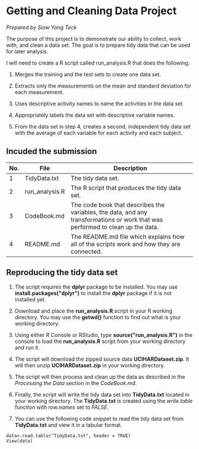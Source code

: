 # Getting and Cleaning Data Project

*Prepared by Siow Yong Teck*

The purpose of this project is to demonstrate our ability to collect, work with, and clean a data set. The goal is to prepare tidy data that can be used for later analysis.

I will need to create a R script called run_analysis.R that does the following. 

1. Merges the training and the test sets to create one data set.

2. Extracts only the measurements on the mean and standard deviation for each measurement. 

3. Uses descriptive activity names to name the activities in the data set

4. Appropriately labels the data set with descriptive variable names. 

5. From the data set in step 4, creates a second, independent tidy data set with the 
   average of each variable for each activity and each subject.


## Incuded the submission
|No.|File           |Description                                   |
|---|---------------|----------------------------------------------|
|1  |TidyData.txt   |The tidy data set.                            |
|2  |run_analysis.R |The R script that produces the tidy data set. |
|3  |CodeBook.md    |The code book that describes the variables, the data, and any transformations or work that was performed to clean up the data. |
|4  |README.md      | The README.md file which explains how all of the scripts work and how they are connected. |


## Reproducing the tidy data set

1. The script requires the **dplyr** package to be installed.  You may use **install.packages("dplyr")** to install the **dplyr** package if it is not installed yet.

2. Download and place the **run_analysis.R** script in your R working directory.  You may use the **getwd()** function to find out what is your working directory.

3. Using either R Console or RStudio, type **source("run_analysis.R")** in the console to load the **run_analysis.R** script from your working directory and run it.

4. The script will download the zipped source data **UCIHARDataset.zip**.  It will then unzip **UCIHARDataset.zip** in your working directory.

5. The script will then process and clean up the data as described in the *Processing the Data* section in the *CodeBook.md*.

6. Finally, the script will write the tidy data set into **TidyData.txt** located in your working directory.  The **TidyData.txt** is created using the *write.table* function with *row.names* set to *FALSE*.

7. You can use the following code snippet to read the tidy data set from **TidyData.txt** and view it in a tabular format.
```
data<-read.table("TidyData.txt", header = TRUE)
View(data)
```


